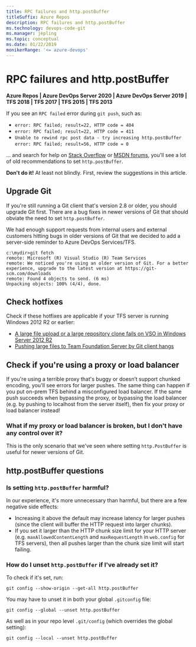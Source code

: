 ```yaml
---
title: RPC failures and http.postBuffer
titleSuffix: Azure Repos
description: RPC failures and http.postBuffer
ms.technology: devops-code-git 
ms.manager: jepling
ms.topic: conceptual
ms.date: 01/22/2019
monikerRange: '<= azure-devops'
---
```


# RPC failures and http.postBuffer

**Azure Repos | Azure DevOps Server 2020 | Azure DevOps Server 2019 | TFS 2018 | TFS 2017 | TFS 2015 | TFS 2013**

If you see an `RPC failed` error during `git push`, such as:

* `error: RPC failed; result=22, HTTP code = 404`
* `error: RPC failed; result=22, HTTP code = 411`
* `Unable to rewind rpc post data - try increasing http.postBuffer`
  `error: RPC failed; result=56, HTTP code = 0`

... and search for help on [Stack Overflow](https://stackoverflow.com/questions/2702731/git-fails-when-pushing-commit-to-github) or [MSDN forums](https://social.msdn.microsoft.com/Forums/vstudio/cdeb11b8-5c79-4563-bf7d-db969e2e951d/tfs-2013-visual-studio-online-git-push-size-limitation?forum=TFService), you'll see a lot of old recommendations to set `http.postBuffer`.

**Don't do it!** At least not blindly. First, review the suggestions in this article.

## Upgrade Git
If you're still running a Git client that's version 2.8 or older, you should upgrade Git first. There are a bug fixes in newer versions of Git that should obviate the need to set `http.postBuffer`.

We had enough support requests from internal users and external customers hitting bugs in older versions of Git that we decided to add a server-side reminder to Azure DevOps Services/TFS.

```
c:\mydir>git fetch
remote: Microsoft (R) Visual Studio (R) Team Services
remote: We noticed you're using an older version of Git. For a better experience, upgrade to the latest version at https://git-scm.com/downloads
remote: Found 4 objects to send. (6 ms)
Unpacking objects: 100% (4/4), done.
```

## Check hotfixes

Check if these hotfixes are applicable if your TFS server is running Windows 2012 R2 or earlier:

* [A large file upload or a large repository clone fails on VSO in Windows Server 2012 R2](https://support.microsoft.com/help/3100477/a-large-file-upload-or-a-large-repository-clone-fails-on-vso-in-window)
* [Pushing large files to Team Foundation Server by Git client hangs](https://support.microsoft.com/help/4017691/pushing-large-files-to-team-foundation-server-by-git-client-hangs)

## Check if you're using a proxy or load balancer
If you're using a terrible proxy that's buggy or doesn’t support chunked encoding, you'll see errors for larger pushes. The same thing can happen if you put on-prem TFS behind a misconfigured load balancer. If the same push succeeds when bypassing the proxy, or bypassing the load balancer (e.g. by pushing to localhost from the server itself), then fix your proxy or load balancer instead!

### What if my proxy or load balancer is broken, but I don't have any control over it?
This is the only scenario that we've seen where setting `http.PostBuffer` is useful for newer versions of Git.

## http.postBuffer questions

### Is setting `http.postBuffer` harmful?

In our experience, it's more unnecessary than harmful, but there are a few negative side effects:

* Increasing it above the default may increase latency for larger pushes (since the client will buffer the HTTP request into larger chunks).
* If you set it larger than the HTTP chunk size limit for your HTTP server (e.g. `maxAllowedContentLength` and `maxRequestLength` in `web.config` for TFS servers), then all pushes larger than the chunk size limit will start failing.

### How do I unset `http.postBuffer` if I've already set it?

To check if it's set, run:

```
git config --show-origin --get-all http.postBuffer
```

You may have to unset it in both your global `.gitconfig` file:

```
git config --global --unset http.postBuffer
```

As well as in your repo level `.git/config` (which overrides the global setting):

```
git config --local --unset http.postBuffer
```
